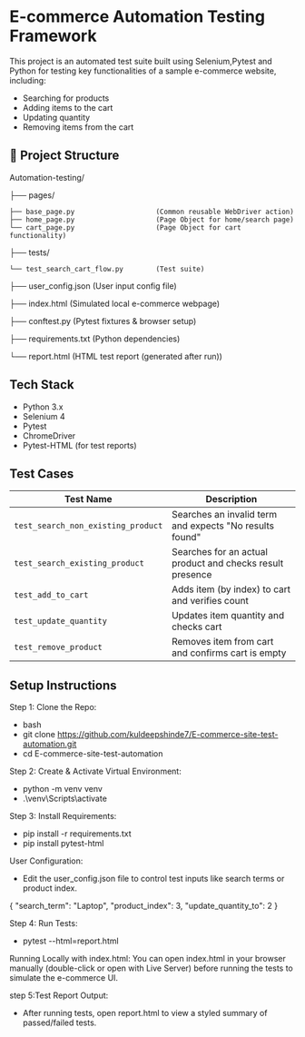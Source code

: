 # E-commerce Automation Testing Framework

This project is an automated test suite built using Selenium,Pytest and Python for testing key functionalities of a sample e-commerce website, including:

-  Searching for products
-  Adding items to the cart
-  Updating quantity
-  Removing items from the cart


  ## 📁 Project Structure
  Automation-testing/
  
├── pages/

    ├── base_page.py                    (Common reusable WebDriver action)   
    ├── home_page.py                    (Page Object for home/search page)  
    └── cart_page.py                    (Page Object for cart functionality)   
├── tests/

    └── test_search_cart_flow.py        (Test suite)

├── user_config.json                     (User input config file)

├── index.html                           (Simulated local e-commerce webpage)

├── conftest.py                          (Pytest fixtures & browser setup)

├── requirements.txt                     (Python dependencies)

└── report.html                          (HTML test report (generated after run))

##  Tech Stack

- Python 3.x
- Selenium 4
- Pytest
- ChromeDriver
- Pytest-HTML (for test reports)

## Test Cases

| Test Name | Description |
|----------|-------------|
| `test_search_non_existing_product` | Searches an invalid term and expects "No results found" |
| `test_search_existing_product`     | Searches for an actual product and checks result presence |
| `test_add_to_cart`                 | Adds item (by index) to cart and verifies count |
| `test_update_quantity`             | Updates item quantity and checks cart |
| `test_remove_product`              | Removes item from cart and confirms cart is empty |


## Setup Instructions

Step 1: Clone the Repo:

* bash
* git clone https://github.com/kuldeepshinde7/E-commerce-site-test-automation.git
* cd E-commerce-site-test-automation

Step 2: Create & Activate Virtual Environment:
* python -m venv venv
* .\venv\Scripts\activate

Step 3: Install Requirements:
* pip install -r requirements.txt
* pip install pytest-html

 User Configuration:
 * Edit the user_config.json file to control test inputs like search terms or product index.

{
  "search_term": "Laptop",
  "product_index": 3,
  "update_quantity_to": 2
}

Step 4: Run Tests:
* pytest --html=report.html

Running Locally with index.html:
You can open index.html in your browser manually (double-click or open with Live Server) before running the tests to simulate the e-commerce UI.

step 5:Test Report Output:
* After running tests, open report.html to view a styled summary of passed/failed tests.

